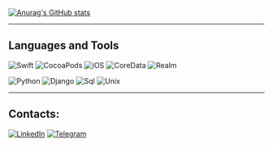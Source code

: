[![Anurag's GitHub stats](https://github-readme-stats.vercel.app/api?username=Neestackich&count_private=true&&hide=issues,contribs&show_icons=true&bg_color=22272e&hide_border=true&title_color=1eff00&text_color=6d00d4&icon_color=ffffff)](https://github.com/anuraghazra/github-readme-stats)

---

## Languages and Tools

![Swift](https://img.shields.io/badge/-Swift-22272e?style=for-the-badge&logo=swift&logoColor=#ff4f00)
![CocoaPods](https://img.shields.io/badge/-CocoaPods-22272e?style=for-the-badge&logo=cocoapods&logoColor=#ff4f00)
![iOS](https://img.shields.io/badge/-iOS-22272e?style=for-the-badge&logo=ios&logoColor=#ff4f00)
![CoreData](https://img.shields.io/badge/-CoreData-22272e?style=for-the-badge&logo=coredata&logoColor=#ff4f00)
![Realm](https://img.shields.io/badge/-Realm-22272e?style=for-the-badge&logo=realm&logoColor=#ff4f00)

![Python](https://img.shields.io/badge/-Python-22272e?style=for-the-badge&logo=python&logoColor=ddea39)
![Django](https://img.shields.io/badge/-Framework-22272e?style=for-the-badge&logo=django&logoColor=47C5FB)
![Sql](https://img.shields.io/badge/-Sql-22272e?style=for-the-badge&logo=mysql&logoColor=00648B)
![Unix](https://img.shields.io/badge/-unix-22272e?style=for-the-badge&logo=ubuntu&logoColor=f49821)

---

## Contacts:

[![LinkedIn](https://img.shields.io/badge/-LinkedIn-22272e?style=for-the-badge&logo=linkedin&logoColor=27A0D9)](https://www.linkedin.com/in/neestackich/)
[![Telegram](https://img.shields.io/badge/-Telegram-22272e?style=for-the-badge&logo=telegram&logoColor=27A0D9)](https://t.me/neestackich)

<!--
**Neestackich/Neestackich** is a ✨ _special_ ✨ repository because its `README.md` (this file) appears on your GitHub profile.

Here are some ideas to get you started:

- 🔭 I’m currently working on ...
- 🌱 I’m currently learning ...
- 👯 I’m looking to collaborate on ...
- 🤔 I’m looking for help with ...
- 💬 Ask me about ...
- 📫 How to reach me: ...
- 😄 Pronouns: ...
- ⚡ Fun fact: ...
-->
